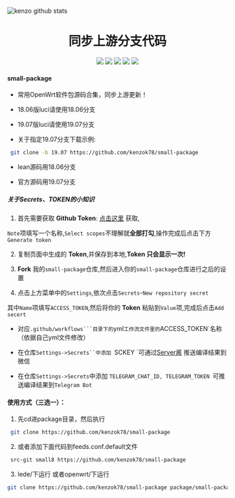 ![kenzo github stats](https://github-readme-stats.vercel.app/api?username=kenzok8&show_icons=true&theme=merko)
<div align="center">
<h1 align="center">同步上游分支代码</h1>
<img src="https://img.shields.io/github/issues/kenzok8/small-package?color=green">
<img src="https://img.shields.io/github/stars/kenzok8/small-package?color=yellow">
<img src="https://img.shields.io/github/forks/kenzok8/small-package?color=orange">
<img src="https://img.shields.io/github/license/kenzok8/small-package?color=ff69b4">
<img src="https://img.shields.io/github/languages/code-size/kenzok8/small-package?color=blueviolet">
</div>


#### small-package

*  常用OpenWrt软件包源码合集，同步上游更新！

*  18.06版luci请使用18.06分支

*  19.07版luci请使用19.07分支

*  关于指定19.07分支下载示例:

```bash
 git clone -b 19.07 https://github.com/kenzok78/small-package
```

*  lean源码用18.06分支

*  官方源码用19.07分支




##### 关于Secrets、TOKEN的小知识


1. 首先需要获取 **Github Token**: [点击这里](https://github.com/settings/tokens/new) 获取,

 `Note`项填写一个名称,`Select scopes`不理解就**全部打勾**,操作完成后点击下方`Generate token`

2. 复制页面中生成的 **Token**,并保存到本地,**Token 只会显示一次!**

3. **Fork** 我的`small-package`仓库,然后进入你的`small-package`仓库进行之后的设置

4. 点击上方菜单中的`Settings`,依次点击`Secrets`-`New repository secret`

其中`Name`项填写`ACCESS_TOKEN`,然后将你的 **Token** 粘贴到`Value`项,完成后点击`Add secert`

* 对应`.github/workflows```目录下的`yml`工作流文件里的`ACCESS_TOKEN`名称（依据自己yml文件修改）

* 在仓库`Settings->Secrets``中添加 `SCKEY `可通过[Server酱](http://sc.ftqq.com) 推送编译结果到微信

* 在仓库`Settings->Secrets`中添加 `TELEGRAM_CHAT_ID, TELEGRAM_TOKEN `可推送编译结果到`Telegram Bot`




#### 使用方式（三选一）：

1. 先cd进package目录，然后执行

```bash
 git clone https://github.com/kenzok78/small-package
```
2. 或者添加下面代码到feeds.conf.default文件

```bash
 src-git small8 https://github.com/kenzok78/small-package
```
3. lede/下运行 或者openwrt/下运行

```bash
git clone https://github.com/kenzok78/small-package package/small-package
```











